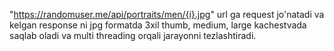 "https://randomuser.me/api/portraits/men/{i}.jpg" url ga request jo'natadi va kelgan response ni jpg formatda 3xil thumb, medium, large kachestvada saqlab oladi va multi threading orqali jarayonni tezlashtiradi.
